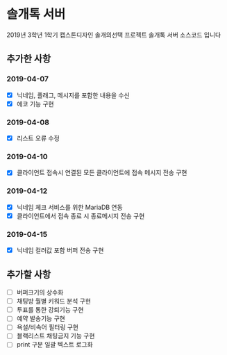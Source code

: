 # 솔개톡 서버
2019년 3학년 1학기 캡스톤디자인 솔개의선택
프로젝트 솔개톡 서버 소스코드 입니다

## 추가한 사항
### 2019-04-07
- [x] 닉네임, 플래그, 메시지를 포함한 내용을 수신
- [x] 에코 기능 구현

### 2019-04-08
- [x] 리스트 오류 수정

### 2019-04-10
- [x] 클라이언트 접속시 연결된 모든 클라이언트에 접속 메시지 전송 구현

### 2019-04-12
- [x] 닉네임 체크 서비스를 위한 MariaDB 연동
- [x] 클라이언트에서 접속 종료 시 종료메시지 전송 구현

### 2019-04-15
- [x] 닉네임 컬러값 포함 버퍼 전송 구현

## 추가할 사항
- [ ] 버퍼크기의 상수화
- [ ] 채팅방 월별 키워드 분석 구현
- [ ] 투표를 통한 강퇴기능 구현
- [ ] 예약 발송기능 구현
- [ ] 욕설/비속어 필터링 구현
- [ ] 블랙리스트 채팅금지 기능 구현
- [ ] print 구문 일괄 텍스트 로그화
